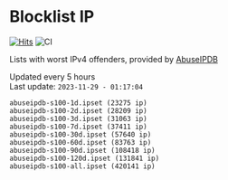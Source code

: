 # Blocklist IP

[![Hits](https://hits.seeyoufarm.com/api/count/incr/badge.svg?url=https%3A%2F%2Fgithub.com%2Fborestad%2Fblocklist-ip%2F&count_bg=%2379C83D&title_bg=%23555555&icon=&icon_color=%23E7E7E7&title=hits&edge_flat=false)](https://hits.seeyoufarm.com)  ![CI](https://img.shields.io/github/workflow/status/borestad/blocklist-ip/CI?style=flat-square)

Lists with worst IPv4 offenders, provided by [AbuseIPDB](https://www.abuseipdb.com/)

<!-- FOOTER-PLACEHOLDER -->
Updated every 5 hours<br>
Last update: `2023-11-29 - 01:17:04`
```
abuseipdb-s100-1d.ipset (23275 ip)
abuseipdb-s100-2d.ipset (28209 ip)
abuseipdb-s100-3d.ipset (31063 ip)
abuseipdb-s100-7d.ipset (37411 ip)
abuseipdb-s100-30d.ipset (57640 ip)
abuseipdb-s100-60d.ipset (83763 ip)
abuseipdb-s100-90d.ipset (108418 ip)
abuseipdb-s100-120d.ipset (131841 ip)
abuseipdb-s100-all.ipset (420141 ip)
```
